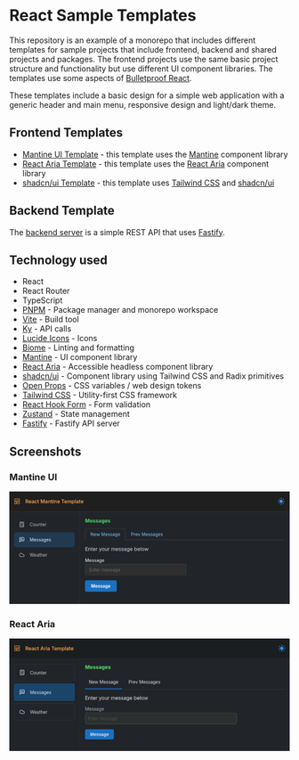# React Sample Templates

This repository is an example of a monorepo that includes different templates for sample projects that include frontend, backend and shared projects and packages.  The frontend projects use the same basic project structure and functionality but use different UI component libraries.  The templates use some aspects of [Bulletproof React](https://github.com/alan2207/bulletproof-react).

These templates include a basic design for a simple web application with a generic header and main menu, responsive design and light/dark theme.

## Frontend Templates

- [Mantine UI Template](https://github.com/bljohnsondev/react-sample-templates/tree/main/apps/mantine) - this template uses the [Mantine](https://mantine.dev/) component library
- [React Aria Template](https://github.com/bljohnsondev/react-sample-templates/tree/main/apps/react-aria) - this template uses the [React Aria](https://react-spectrum.adobe.com/react-aria/index.html) component library
- [shadcn/ui Template](https://github.com/bljohnsondev/react-sample-templates/tree/main/apps/shadcn) - this template uses [Tailwind CSS](https://tailwindcss.com/) and [shadcn/ui](https://ui.shadcn.com/)

## Backend Template

The [backend server](https://github.com/bljohnsondev/react-sample-templates/tree/main/apps/server) is a simple REST API that uses [Fastify](https://fastify.dev/).

## Technology used

- React
- React Router
- TypeScript
- [PNPM](https://pnpm.io/) - Package manager and monorepo workspace
- [Vite](https://vite.dev/) - Build tool
- [Ky](https://github.com/sindresorhus/ky) - API calls
- [Lucide Icons](https://lucide.dev/) - Icons
- [Biome](https://biomejs.dev/) - Linting and formatting
- [Mantine](https://mantine.dev/) - UI component library
- [React Aria](https://react-spectrum.adobe.com/react-aria/index.html) - Accessible headless component library
- [shadcn/ui](https://ui.shadcn.com/) - Component library using Tailwind CSS and Radix primitives
- [Open Props](https://open-props.style/) - CSS variables / web design tokens
- [Tailwind CSS](https://tailwindcss.com/) - Utility-first CSS framework 
- [React Hook Form](https://react-hook-form.com/) - Form validation
- [Zustand](https://github.com/pmndrs/zustand) - State management
- [Fastify](https://fastify.dev) - Fastify API server

## Screenshots

### Mantine UI
![Mantine Screenshot 1](https://raw.githubusercontent.com/bljohnsondev/react-sample-templates/refs/heads/main/docs/mt-screenshot1.jpg)

### React Aria
![React Aria Screenshot 1](https://raw.githubusercontent.com/bljohnsondev/react-sample-templates/refs/heads/main/docs/ra-screenshot1.jpg)
